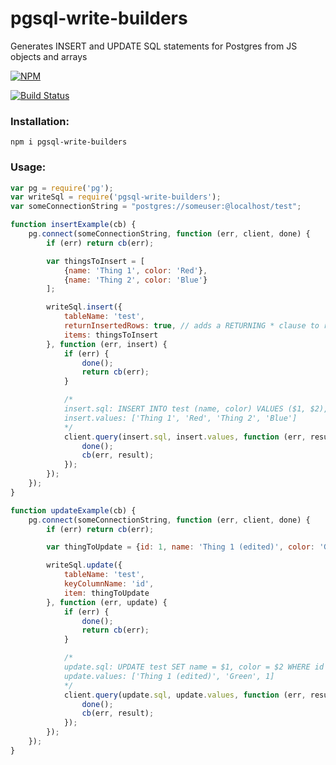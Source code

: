 # pgsql-write-builders

Generates INSERT and UPDATE SQL statements for Postgres from JS objects and arrays

[![NPM](https://nodei.co/npm/pgsql-write-builders.png)](https://nodei.co/npm/pgsql-write-builders/)

[![Build Status](https://travis-ci.org/maxnachlinger/pgsql-write-builders.svg?branch=master)](https://travis-ci.org/maxnachlinger/pgsql-write-builders)

### Installation:
```
npm i pgsql-write-builders
```
### Usage:
```javascript
var pg = require('pg');
var writeSql = require('pgsql-write-builders');
var someConnectionString = "postgres://someuser:@localhost/test";

function insertExample(cb) {
    pg.connect(someConnectionString, function (err, client, done) {
        if (err) return cb(err);

        var thingsToInsert = [
            {name: 'Thing 1', color: 'Red'},
            {name: 'Thing 2', color: 'Blue'}
        ];

        writeSql.insert({
            tableName: 'test',
            returnInsertedRows: true, // adds a RETURNING * clause to return inserted rows
            items: thingsToInsert
        }, function (err, insert) {
            if (err) {
                done();
                return cb(err);
            }

            /*
            insert.sql: INSERT INTO test (name, color) VALUES ($1, $2), ($3, $4) RETURNING id;
            insert.values: ['Thing 1', 'Red', 'Thing 2', 'Blue']
            */
            client.query(insert.sql, insert.values, function (err, result) {
                done();
                cb(err, result);
            });
        });
    });
}

function updateExample(cb) {
    pg.connect(someConnectionString, function (err, client, done) {
        if (err) return cb(err);

        var thingToUpdate = {id: 1, name: 'Thing 1 (edited)', color: 'Green'};

        writeSql.update({
            tableName: 'test',
            keyColumnName: 'id',
            item: thingToUpdate
        }, function (err, update) {
            if (err) {
                done();
                return cb(err);
            }

            /*
            update.sql: UPDATE test SET name = $1, color = $2 WHERE id = $3;
            update.values: ['Thing 1 (edited)', 'Green', 1]
            */
            client.query(update.sql, update.values, function (err, result) {
                done();
                cb(err, result);
            });
        });
    });
}
```

